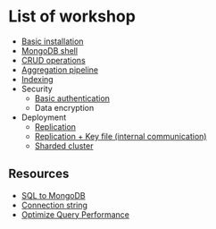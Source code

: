 # List of workshop
* [Basic installation](https://github.com/up1/course-mongodb/blob/main/workshop/00-start-single-instance.md)
* [MongoDB shell](https://github.com/up1/course-mongodb/blob/main/workshop/01-start-mongo-shell.md)
* [CRUD operations](https://github.com/up1/course-mongodb/blob/main/workshop/02-crud-operations.md)
* [Aggregation pipeline](https://github.com/up1/course-mongodb/blob/main/workshop/03-aggregation.md)
* [Indexing](https://github.com/up1/course-mongodb/blob/main/workshop/04-indexing.md)
* Security
  * [Basic authentication](https://github.com/up1/course-mongodb/tree/main/workshop/authentication)
  * Data encryption
* Deployment
  * [Replication](https://github.com/up1/course-mongodb/blob/main/workshop/replication/01-simple/)
  * [Replication + Key file (internal communication)](https://github.com/up1/course-mongodb/blob/main/workshop/replication/02-keyfile/)
  * [Sharded cluster]((https://github.com/up1/course-mongodb/blob/main/workshop/replication/03-sharding/))

## Resources
* [SQL to MongoDB](https://docs.mongodb.com/manual/reference/sql-comparison/#sql-to-mongodb-mapping-chart)
* [Connection string](https://docs.mongodb.com/manual/reference/connection-string/#connections-dns-seedlist)
* [Optimize Query Performance](https://docs.mongodb.com/manual/tutorial/optimize-query-performance-with-indexes-and-projections/)
